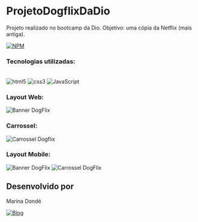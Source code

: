 # ProjetoDogflixDaDio
Projeto realizado no bootcamp da Dio. Objetivo: uma cópia da Netflix (mais antiga). 

[![NPM](https://img.shields.io/npm/l/react)](https://github.com/MarinaDonde/ProjetoDogflixDaDio.git)

### Tecnologias utilizadas:

<div style="display: inline_block"><br/>
    <img align="center" alt="html5" src="https://img.shields.io/badge/HTML5-E34F26?style=for-the-badge&logo=html5&logoColor=white"/>
    <img align="center" alt="css3" src="https://img.shields.io/badge/CSS3-1572B6?style=for-the-badge&logo=css3&logoColor=white"/>  
    <img align="center" alt="JavaScript" src="https://img.shields.io/badge/JavaScript-F7DF1E?style=for-the-badge&logo=javascript&logoColor=black"/>
</div>

### Layout Web:

![Banner DogFlix](https://i.imgur.com/JwR5AjE.jpg)

### Carrossel:

![Carrossel Dogflix](https://i.imgur.com/2dvQm8Z.jpg)

### Layout Mobile:

![Banner DogFlix](https://i.imgur.com/pVbpvom.jpg) ![Carrossel DogFlix](https://i.imgur.com/xsm8uGO.jpg)

## Desenvolvido por

Marina Dondé

[![Blog](https://img.shields.io/badge/LinkedIn-0077B5?style=for-the-badge&logo=linkedin&logoColor=white)](https://www.linkedin.com/in/marina-dond%C3%A9-72a649217/)
